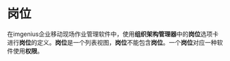 # 岗位

在imgenius企业移动现场作业管理软件中，使用**组织架构管理器**中的**岗位**选项卡进行**岗位**的定义。**岗位**是一个列表视图，**岗位**不能包含**岗位**。一个**岗位**对应一种软件使用**权限**。